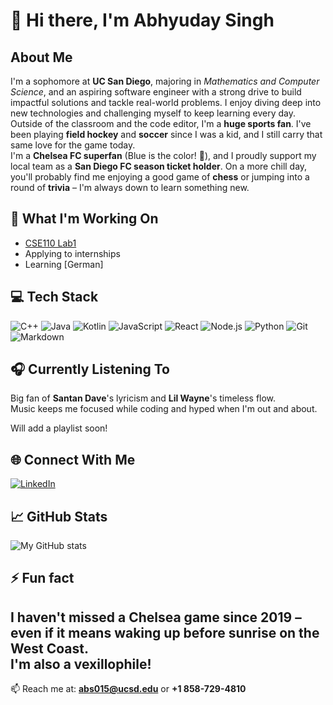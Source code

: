 # 👋 Hi there, I'm Abhyuday Singh
## About Me
I'm a sophomore at **UC San Diego**, majoring in *Mathematics and Computer Science*, and an aspiring software engineer with a strong drive to build impactful solutions and tackle real-world problems. I enjoy diving deep into new technologies and challenging myself to keep learning every day.
Outside of the classroom and the code editor, I'm a **huge sports fan**. I've been playing **field hockey** and **soccer** since I was a kid, and I still carry that same love for the game today.  
I'm a **Chelsea FC superfan** (Blue is the color! 💙), and I proudly support my local team as a **San Diego FC season ticket holder**. On a more chill day, you'll probably find me enjoying a good game of **chess** or jumping into a round of **trivia** – I'm always down to learn something new.
## 🔭 What I'm Working On
- [CSE110 Lab1](https://github.com/Abhyuday180/cse110lab1/blob/main/README.md)
- Applying to internships
- Learning [German]
## 💻 Tech Stack
![C++](https://img.shields.io/badge/-C++-00599C?style=flat-square&logo=cplusplus&logoColor=white)
![Java](https://img.shields.io/badge/-Java-007396?style=flat-square&logo=java&logoColor=white)
![Kotlin](https://img.shields.io/badge/-Kotlin-7F52FF?style=flat-square&logo=kotlin&logoColor=white)
![JavaScript](https://img.shields.io/badge/-JavaScript-F7DF1E?style=flat-square&logo=javascript&logoColor=black)
![React](https://img.shields.io/badge/-React-61DAFB?style=flat-square&logo=react&logoColor=black)
![Node.js](https://img.shields.io/badge/-Node.js-339933?style=flat-square&logo=node.js&logoColor=white)
![Python](https://img.shields.io/badge/-Python-3776AB?style=flat-square&logo=python&logoColor=white)
![Git](https://img.shields.io/badge/-Git-F05032?style=flat-square&logo=git&logoColor=white)
![Markdown](https://img.shields.io/badge/-Markdown-000000?style=flat-square&logo=markdown&logoColor=white)
## 🎧 Currently Listening To
Big fan of **Santan Dave**'s lyricism and **Lil Wayne**'s timeless flow.  
Music keeps me focused while coding and hyped when I'm out and about.

Will add a playlist soon!

## 🌐 Connect With Me
[![LinkedIn](https://img.shields.io/badge/-LinkedIn-0077B5?style=flat-square&logo=linkedin&logoColor=white)](https://linkedin.com/in/abhyuday-singh-3b6027307/)
## 📈 GitHub Stats
![My GitHub stats](https://github-readme-stats.vercel.app/api?username=abhyuday180&show_icons=true&theme=radical)
## ⚡ Fun fact
I haven't missed a Chelsea game since 2019 – even if it means waking up before sunrise on the West Coast.  
I'm also a vexillophile!
---
📫 Reach me at: **abs015@ucsd.edu** or **+1 858-729-4810**
